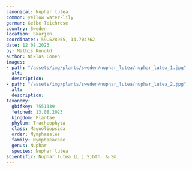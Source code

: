 ```yaml
---
canonical: Nuphar lutea
common: yellow water-lily
german: Gelbe Teichrose
country: Sweden
location: Skarjen
coordinates: 59.528955, 14.704762
date: 12.08.2023
by: Mathis Kunold
author: Niklas Conen
images:
- path: "/assets/img/plants/sweden/nuphar_lutea/nuphar_lutea_1.jpg"
  alt:
  description:
- path: "/assets/img/plants/sweden/nuphar_lutea/nuphar_lutea_2.jpg"
  alt:
  description:
taxonomy:
  gbifkey: 7551339
  fetched: 13.08.2023
  kingdom: Plantae
  phylum: Tracheophyta
  class: Magnoliopsida
  order: Nymphaeales
  family: Nymphaeaceae
  genus: Nuphar
  species: Nuphar lutea
scientific: Nuphar lutea (L.) Sibth. & Sm.
---
```

